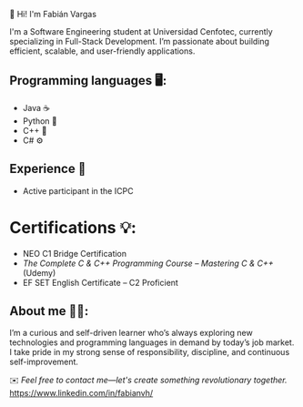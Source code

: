 👋 Hi! I'm Fabián Vargas

I'm a Software Engineering student at Universidad Cenfotec, currently specializing in Full-Stack Development. I’m passionate about building efficient, scalable, and user-friendly applications.

## Programming languages 🖥️: 
- Java ☕
- Python 🐍
- C++ 🔧
- C# ⚙️

## Experience 🧠
- Active participant in the ICPC

# Certifications 💡:
- NEO C1 Bridge Certification 
- *The Complete C & C++ Programming Course – Mastering C & C++* (Udemy)
- EF SET English Certificate – C2 Proficient


## About me 👨‍💻:
I’m a curious and self-driven learner who’s always exploring new technologies and programming languages in demand by today’s job market.  
I take pride in my strong sense of responsibility, discipline, and continuous self-improvement.

 ✉️ *Feel free to contact me—let's create something revolutionary together.*
 https://www.linkedin.com/in/fabianvh/

